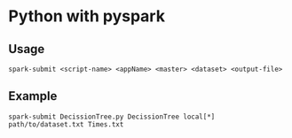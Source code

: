 # Python with pyspark

## Usage
~~~
spark-submit <script-name> <appName> <master> <dataset> <output-file>
~~~
## Example
~~~
spark-submit DecissionTree.py DecissionTree local[*] path/to/dataset.txt Times.txt
~~~